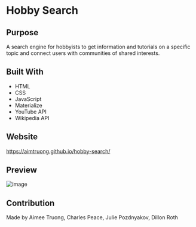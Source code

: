 # Hobby Search

## Purpose
A search engine for hobbyists to get information and tutorials on a specific topic and connect users with communities of shared interests.

## Built With
* HTML
* CSS
* JavaScript
* Materialize
* YouTube API
* Wikipedia API

## Website
https://aimtruong.github.io/hobby-search/

## Preview
![image](https://user-images.githubusercontent.com/95596045/153121222-8ea9f244-a95d-4bdc-948f-9ef68d5ceb54.png)

## Contribution
Made by Aimee Truong, Charles Peace, Julie Pozdnyakov, Dillon Roth

